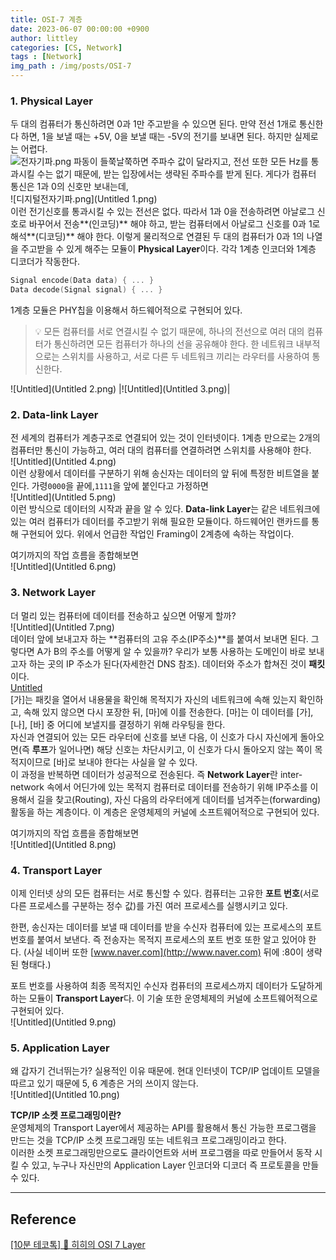 ```yaml
---
title: OSI-7 계층
date: 2023-06-07 00:00:00 +0900
author: littley
categories: [CS, Network]
tags : [Network]
img_path : /img/posts/OSI-7
---
```


### 1. Physical Layer
    
두 대의 컴퓨터가 통신하려면 0과 1만 주고받을 수 있으면 된다. 만약 전선 1개로 통신한다 하면, 1을 보낼 때는 +5V, 0을 보낼 때는 -5V의 전기를 보내면 된다. 하지만 실제로는 어렵다.  
![전자기파.png](Untitled.png)
파동이 들쭉날쭉하면 주파수 값이 달라지고, 전선 또한 모든 Hz를 통과시킬 수는 없기 때문에, 받는 입장에서는 생략된 주파수를 받게 된다. 게다가 컴퓨터 통신은 1과 0의 신호만 보내는데,  
![디지털전자기파.png](Untitled 1.png)  
이런 전기신호를 통과시킬 수 있는 전선은 없다. 따라서 1과 0을 전송하려면 아날로그 신호로 바꾸어서 전송**(인코딩)** 해야 하고, 받는 컴퓨터에서 아날로그 신호를 0과 1로 해석**(디코딩)** 해야 한다. 이렇게 물리적으로 연결된 두 대의 컴퓨터가 0과 1의 나열을 주고받을 수 있게 해주는 모듈이 **Physical Layer**이다. 각각 1계층 인코더와 1계층 디코더가 작동한다.

```cpp
Signal encode(Data data) { ... }
Data decode(Signal signal) { ... }
```

1계층 모듈은 PHY칩을 이용해서 하드웨어적으로 구현되어 있다.

> 💡 모든 컴퓨터를 서로 연결시킬 수 없기 때문에, 하나의 전선으로 여러 대의 컴퓨터가 통신하려면 모든 컴퓨터가 하나의 선을 공유해야 한다. 한 네트워크 내부적으로는 스위치를 사용하고, 서로 다른 두 네트워크 끼리는 라우터를 사용하여 통신한다.

![Untitled](Untitled 2.png) |![Untitled](Untitled 3.png)|

### 2. Data-link Layer
    
전 세계의 컴퓨터가 계층구조로 연결되어 있는 것이 인터넷이다. 1계층 만으로는 2개의 컴퓨터만 통신이 가능하고, 여러 대의 컴퓨터를 연결하려면 스위치를 사용해야 한다.  
![Untitled](Untitled 4.png)  
이런 상황에서 데이터를 구분하기 위해 송신자는 데이터의 앞 뒤에 특정한 비트열을 붙인다. 가령`0000`을 끝에,`1111`을 앞에 붙인다고 가정하면  
![Untitled](Untitled 5.png)  
이런 방식으로 데이터의 시작과 끝을 알 수 있다. **Data-link Layer**는 같은 네트워크에 있는 여러 컴퓨터가 데이터를 주고받기 위해 필요한 모듈이다. 하드웨어인 랜카드를 통해 구현되어 있다. 위에서 언급한 작업인 Framing이 2계층에 속하는 작업이다.

여기까지의 작업 흐름을 종합해보면  
![Untitled](Untitled 6.png)
	
### 3. Network Layer  
더 멀리 있는 컴퓨터에 데이터를 전송하고 싶으면 어떻게 할까?  
![Untitled](Untitled 7.png)  
데이터 앞에 보내고자 하는 **컴퓨터의 고유 주소(IP주소)**를 붙여서 보내면 된다. 그렇다면 A가 B의 주소를 어떻게 알 수 있을까? 우리가 보통 사용하는 도메인이 바로 보내고자 하는 곳의 IP 주소가 된다(자세한건 DNS 참조). 데이터와 주소가 합쳐진 것이 **패킷**이다.  
[Untitled](Untitled.mp4)  
[가]는 패킷을 열어서 내용물을 확인해 목적지가 자신의 네트워크에 속해 있는지 확인하고, 속해 있지 않으면 다시 포장한 뒤, [마]에 이를 전송한다. [마]는 이 데이터를 [가], [나], [바] 중 어디에 보낼지를 결정하기 위해 라우팅을 한다.  
자신과 연결되어 있는 모든 라우터에 신호를 보낸 다음, 이 신호가 다시 자신에게 돌아오면(즉 **루프**가 일어나면) 해당 신호는 차단시키고, 이 신호가 다시 돌아오지 않는 쪽이 목적지이므로 [바]로 보내야 한다는 사실을 알 수 있다.  
이 과정을 반복하면 데이터가 성공적으로 전송된다. 즉 **Network Layer**란 inter-network 속에서 어딘가에 있는 목적지 컴퓨터로 데이터를 전송하기 위해 IP주소를 이용해서 길을 찾고(Routing), 자신 다음의 라우터에게 데이터를 넘겨주는(forwarding) 활동을 하는 계층이다. 이 계층은 운영체제의 커널에 소프트웨어적으로 구현되어 있다.  

여기까지의 작업 흐름을 종합해보면  
![Untitled](Untitled 8.png)  

### 4. Transport Layer  
이제 인터넷 상의 모든 컴퓨터는 서로 통신할 수 있다. 컴퓨터는 고유한 **포트 번호**(서로 다른 프로세스를 구분하는 정수 값)를 가진 여러 프로세스를 실행시키고 있다.

한편, 송신자는 데이터를 보낼 때 데이터를 받을 수신자 컴퓨터에 있는 프로세스의 포트 번호를 붙여서 보낸다. 즉 전송자는 목적지 프로세스의 포트 번호 또한 알고 있어야 한다. (사실 네이버 또한 [www.naver.com](http://www.naver.com) 뒤에 :80이 생략된 형태다.)

포트 번호를 사용하여 최종 목적지인 수신자 컴퓨터의 프로세스까지 데이터가 도달하게 하는 모듈이 **Transport Layer**다. 이 기술 또한 운영체제의 커널에 소프트웨어적으로 구현되어 있다.  
![Untitled](Untitled 9.png)
    
### 5. Application Layer  
왜 갑자기 건너뛰는가? 실용적인 이유 때문에.
현대 인터넷이 TCP/IP 업데이트 모델을 따르고 있기 때문에 5, 6 계층은 거의 쓰이지 않는다.  
![Untitled](Untitled 10.png)

**TCP/IP 소켓 프로그래밍이란?**  
운영체제의 Transport Layer에서 제공하는 API를 활용해서 통신 가능한 프로그램을 만드는 것을 TCP/IP 소켓 프로그래밍 또는 네트워크 프로그래밍이라고 한다.  
이러한 소켓 프로그래밍만으로도 클라이언트와 서버 프로그램을 따로 만들어서 동작 시킬 수 있고, 누구나 자신만의 Application Layer 인코더와 디코더 즉 프로토콜을 만들 수 있다.  

---
## Reference
[[10분 테코톡] 🔮 히히의 OSI 7 Layer](https://www.youtube.com/watch?v=1pfTxp25MA8)